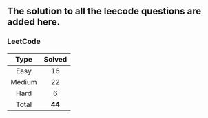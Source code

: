 ## The solution to all the leecode questions are added here.


### LeetCode

| Type   | Solved |
|:------:|:------:|
| Easy   | 16     |
| Medium | 22     |
| Hard   | 6      |
| Total  |**44**  |


